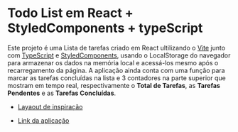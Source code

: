 # Todo List em React + StyledComponents + typeScript

Este projeto é uma Lista de tarefas criado em React ultilizando o [Vite](https://vitejs.dev/) junto com [TypeScript](https://www.typescriptlang.org/) e [StyledComponents](https://styled-components.com/), usando o LocalStorage do navegador para armazenar os dados na memória local e acessá-los mesmo após o recarregamento da página. A aplicação ainda conta com uma função para marcar as tarefas concluídas na lista e 3 contadores na parte superior que mostram em tempo real, respectivamente o **Total de Tarefas**, as **Tarefas Pendentes** e as **Tarefas Concluídas**.

- [Layaout de inspiração](https://whimsical.com/mytodo-K6yrqHmjiKpPz16gm4kcGP)

- [Link da aplicação](https://todolistreactjs-six.vercel.app/)
